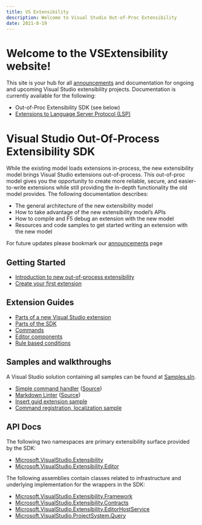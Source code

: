 ```yaml
---
title: VS Extensibility
description: Welcome to Visual Studio Out-of-Proc Extensibility
date: 2021-8-19
---
```


# Welcome to the VSExtensibility website!
This site is your hub for all [announcements](announcements.md) and documentation for ongoing and upcoming Visual Studio extensibility projects.  Documentation is currently available for the following:

* Out-of-Proc Extensibility SDK (see below)
* [Extensions to Language Server Protocol (LSP)](lsp/lsp-extensions-specifications.md) 

# Visual Studio Out-Of-Process Extensibility SDK

While the existing model loads extensions in-process, the new extensibility model brings Visual Studio extensions out-of-process. This out-of-proc model gives you the opportunity to create more reliable, secure, and easier-to-write extensions while still providing the in-depth functionality the old model provides. The following documentation describes:

* The general architecture of the new extensibility model
* How to take advantage of the new extensibility model’s APIs
* How to compile and F5 debug an extension with the new model 
* Resources and code samples to get started writing an extension with the new model

For future updates please bookmark our [announcements](announcements.md) page

## Getting Started
* [Introduction to new out-of-process extensibility](new-extensibility-model/getting-started/oop-extensibility-model-overview.md)
* [Create your first extension](new-extensibility-model/getting-started/create-your-first-extension.md)

## Extension Guides
* [Parts of a new Visual Studio extension](new-extensibility-model/inside-the-sdk/extension-anatomy.md)
* [Parts of the SDK](new-extensibility-model/inside-the-sdk/inside-the-sdk.md)
* [Commands](new-extensibility-model/extension-guides/command/command.md)
* [Editor components](new-extensibility-model/extension-guides/editor/editor.md)
* [Rule based conditions](new-extensibility-model/inside-the-sdk/activation-constraints.md)

## Samples and walkthroughs
A Visual Studio solution containing all samples can be found at [Samples.sln](https://github.com/microsoft/VSExtensibility/tree/main/New_Extensibility_Model/Samples/Samples.sln).

* [Simple command handler](new-extensibility-model/getting-started/create-your-first-extension.md) ([Source](https://github.com/microsoft/VSExtensibility/tree/main/New_Extensibility_Model/Samples/SimpleRemoteCommandSample))
* [Markdown Linter](new-extensibility-model/extension-guides/markdown-linter-sample.md) ([Source](https://github.com/microsoft/VSExtensibility/tree/main/New_Extensibility_Model/Samples/MarkdownLinter))
* [Insert guid extension sample](https://github.com/microsoft/VSExtensibility/tree/main/New_Extensibility_Model/Samples/InsertGuidExtension)
* [Command registration, localization sample](https://github.com/microsoft/VSExtensibility/tree/main/New_Extensibility_Model/Samples/CommandRegistrationsSample)

## API Docs

The following two namespaces are primary extensibility surface provided by the SDK:

* [Microsoft.VisualStudio.Extensibility](new-extensibility-model/api/microsoft.visualstudio.extensibility.md)
* [Microsoft.VisualStudio.Extensibility.Editor](new-extensibility-model/api/microsoft.visualstudio.extensibility.editor.md)

The following assemblies contain classes related to infrastructure and underlying implementation for the wrappers in the SDK:

* [Microsoft.VisualStudio.Extensibility.Framework](new-extensibility-model/api/microsoft.visualstudio.extensibility.framework.md)
* [Microsoft.VisualStudio.Extensibility.Contracts](new-extensibility-model/api/microsoft.visualstudio.extensibility.contracts.md)
* [Microsoft.VisualStudio.Extensibility.EditorHostService](new-extensibility-model/api/microsoft.visualstudio.extensibility.EditorHostService.md)
* [Microsoft.VisualStudio.ProjectSystem.Query](new-extensibility-model/api/microsoft.visualStudio.projectsystem.query.md)